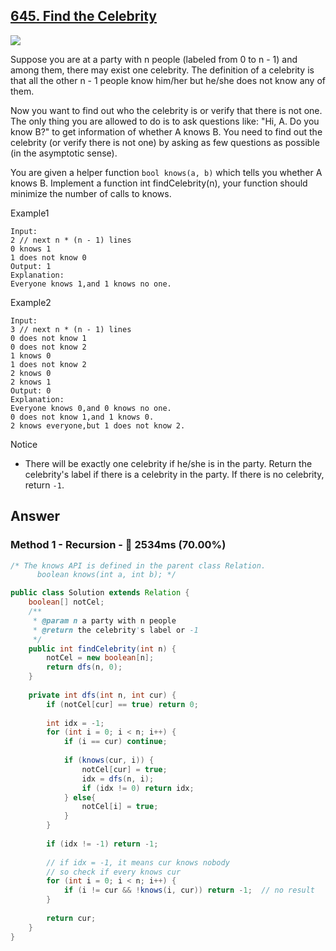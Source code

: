 ## [645. Find the Celebrity](https://www.lintcode.com/problem/find-the-celebrity/description)

![](https://github.com/weltond/DataStructure/blob/master/medium.PNG)

Suppose you are at a party with n people (labeled from 0 to n - 1) and among them, there may exist one celebrity. The definition of a celebrity is that all the other n - 1 people know him/her but he/she does not know any of them.

Now you want to find out who the celebrity is or verify that there is not one. The only thing you are allowed to do is to ask questions like: "Hi, A. Do you know B?" to get information of whether A knows B. You need to find out the celebrity (or verify there is not one) by asking as few questions as possible (in the asymptotic sense).

You are given a helper function `bool knows(a, b)` which tells you whether A knows B. Implement a function int findCelebrity(n), your function should minimize the number of calls to knows.


Example1

```
Input:
2 // next n * (n - 1) lines 
0 knows 1
1 does not know 0
Output: 1
Explanation:
Everyone knows 1,and 1 knows no one.
```

Example2

```
Input:
3 // next n * (n - 1) lines 
0 does not know 1
0 does not know 2
1 knows 0
1 does not know 2
2 knows 0
2 knows 1
Output: 0
Explanation:
Everyone knows 0,and 0 knows no one.
0 does not know 1,and 1 knows 0.
2 knows everyone,but 1 does not know 2.
```

Notice
- There will be exactly one celebrity if he/she is in the party. Return the celebrity's label if there is a celebrity in the party. If there is no celebrity, return `-1`.

## Answer
### Method 1 - Recursion - :rabbit: 2534ms (70.00%)

```java
/* The knows API is defined in the parent class Relation.
      boolean knows(int a, int b); */

public class Solution extends Relation {
    boolean[] notCel;
    /**
     * @param n a party with n people
     * @return the celebrity's label or -1
     */
    public int findCelebrity(int n) {
        notCel = new boolean[n];
        return dfs(n, 0);
    }
    
    private int dfs(int n, int cur) {
        if (notCel[cur] == true) return 0;
        
        int idx = -1;
        for (int i = 0; i < n; i++) {
            if (i == cur) continue;
            
            if (knows(cur, i)) {
                notCel[cur] = true;
                idx = dfs(n, i);
                if (idx != 0) return idx;
            } else{
                notCel[i] = true;
            }
        }
        
        if (idx != -1) return -1;
        
        // if idx = -1, it means cur knows nobody
        // so check if every knows cur
        for (int i = 0; i < n; i++) {
            if (i != cur && !knows(i, cur)) return -1;  // no result
        }
        
        return cur;
    }
}
```

